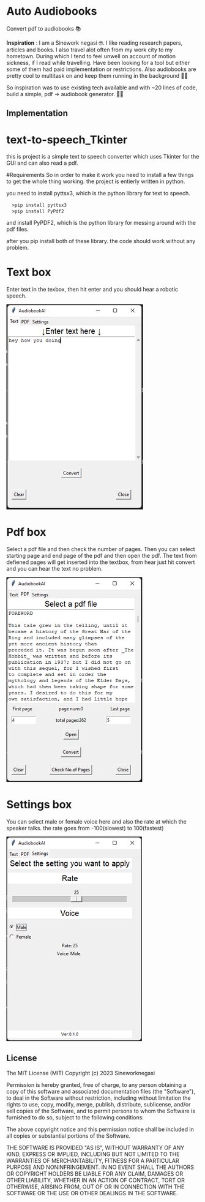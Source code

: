 # Auto Audiobooks
Convert pdf to audiobooks 📚


**Inspiration** : 
I am a Sinework negasi 🤓. I like reading research papers, articles and books. I also travel alot often from my work city to my hometown. During which I tend to feel unwell on account of motion sickness, if I read while travelling. Have been looking for a tool but either some of them had paid implementation or restrictions. Also audiobooks are pretty cool to multitask on and keep them running in the background 🖖🏻

So inspiration was to use existing tech available and with ~20 lines of code, build a simple, pdf -> audiobook generator. 🤞🏻

## Implementation
# text-to-speech_Tkinter
 this is project is a simple text to speech converter which uses Tkinter for the GUI and can also read a pdf.  



#Requirements
So in order to make it work you need to install a few things to get the whole thing working. the project is entierly written in python.

you need to install pyttsx3, which is the python library for text to speech.

      >pip install pyttsx3
      >pip install PyPdf2     

and install PyPDF2, which is the python library for messing around with the pdf files.

after you pip install both of these library. the code should work without any problem.

# Text box
 Enter text in the texbox, then hit enter and you should hear a robotic speech.
 
![](https://github.com/Sineworknegasi/Auto-PDF-to-Audiobook-converter/blob/main/Images/text.png)


# Pdf box
 Select a pdf file and then check the number of pages. 
 Then you can select starting page and end page of the pdf and then open the pdf. The text from defiened pages will get inserted into the textbox, from hear     just hit convert and you can hear the text no problem.

![](https://github.com/Sineworknegasi/Auto-PDF-to-Audiobook-converter/blob/main/Images/pdf.png)

# Settings box
You can select male or female voice here and also the rate at which the speaker talks. 
the rate goes from -100(slowest) to 100(fastest)

![](https://github.com/Sineworknegasi/Auto-PDF-to-Audiobook-converter/blob/main/Images/settings.png)


## License
 
The MIT License (MIT)
Copyright (c) 2023 Sineworknegasi

Permission is hereby granted, free of charge, to any person obtaining a copy of this software and associated documentation files (the "Software"), to deal in the Software without restriction, including without limitation the rights to use, copy, modify, merge, publish, distribute, sublicense, and/or sell copies of the Software, and to permit persons to whom the Software is furnished to do so, subject to the following conditions:

The above copyright notice and this permission notice shall be included in all copies or substantial portions of the Software.

THE SOFTWARE IS PROVIDED "AS IS", WITHOUT WARRANTY OF ANY KIND, EXPRESS OR IMPLIED, INCLUDING BUT NOT LIMITED TO THE WARRANTIES OF MERCHANTABILITY, FITNESS FOR A PARTICULAR PURPOSE AND NONINFRINGEMENT. IN NO EVENT SHALL THE AUTHORS OR COPYRIGHT HOLDERS BE LIABLE FOR ANY CLAIM, DAMAGES OR OTHER LIABILITY, WHETHER IN AN ACTION OF CONTRACT, TORT OR OTHERWISE, ARISING FROM, OUT OF OR IN CONNECTION WITH THE SOFTWARE OR THE USE OR OTHER DEALINGS IN THE SOFTWARE.
